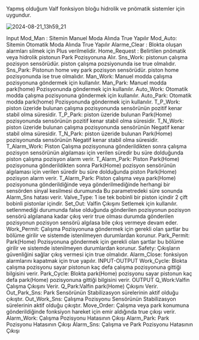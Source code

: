 Yapmış olduğum Valf fonksiyon bloğu hidrolik ve pnömatik sistemler için uygundur.

![2024-08-21_13h59_21](https://github.com/user-attachments/assets/6daee4be-1543-4cde-b98f-6b5d54770d37)


Input
Mod_Man : Sitemin Manuel Moda Alında True Yapılır
Mod_Auto: Sitemin Otomatik Moda Alında True Yapılır
Alarme_Clear : Blokta oluşan alarmları silmek için Plus verilmelidir.
Home_Request : Belirtilen pnömatik veya hidrolik pistonun Park Pozisyonuna Alır.
Sns_Work: pistonun çalışma pozisyon sensörüdür. piston çalışma pozsiyonunda ise true olmalıdır.
Sns_Park: Pistonun home vey park pozisyon sensörüdür. piston home pozisyonunda ise true olmalıdır.
Man_Work: Manuel modda çalışma pozisyonuna göndermek için kullanılır.
Man_Park: Manuel modda park(home) Pozisyonunda göndermek için kullanılır.
Auto_Work: Otomatik modda çalışma pozisyonuna göndermek için kullanılır.
Auto_Park: Otomatik  modda park(home) Pozisyonunda göndermek için kullanılır.
T_P_Work: piston üzeride bulunan çalışma pozisyonunda sensörünün pozitif kenar stabil olma süresidir. 
T_P_Park: piston üzeride bulunan Park(Home) pozisyonunda sensörünün pozitif kenar stabil olma süresidir. 
T_N_Work: piston üzeride bulunan çalışma pozisyonunda sensörünün Negatif kenar stabil olma süresidir. 
T_N_Park: piston üzeride bulunan Park(Home) pozisyonunda sensörünün Negatif kenar stabil olma süresidir.
T_Alarm_Work: Piston  Çalışma pozisyonuna gönderildikten sonra çalışma pozisyon sensörünün algılaması için verilen süredir bu süre dolduğunda piston çalışma pozisyon alarm verir.
T_Alarm_Park: Piston  Park(Home) pozisyonuna gönderildikten sonra  Park(Home) pozisyon sensörünün algılaması için verilen süredir bu süre dolduğunda piston  Park(Home) pozisyon alarm verir.
T_Alarm_Park: Piston çalışma veya park(Home) pozisyonuna gönderildiğinde veya gönderilmediğinde herhangi bir sensörden sinyal kesilmesi durumunda Bu parametredeki süre sonunda Alarm_Sns hatası verir.
Valve_Type: 1 ise tek bobinli bir piston içindir 2 çift bobinli pistonlar içindir.
Set_Out: Valfin Çıkışını Setlemek için kullanılır. setlenmediği durumunda false olduğunda gönderilen pozisyonun pozisyon sensörü algılanana kadar çıkış verir true olması durumda gönderilen pozisyonun pozisyon sensörü algılasa bile çıkış vermeye devam eder.
Work_Permit: Çalışma Pozisyonuna göndermek için gerekli olan şartlar bu bölüme girilir ve sistemde istenilmeyen durumlardan korunur.
Park_Permit: Park(Home) Pozisyonuna göndermek için gerekli olan şartlar bu bölüme girilir ve sistemde istenilmeyen durumlardan korunur.
Safety: Çıkışların güvenliğini sağlar çıkış vermesi için true olmalıdır.
Alarm_Close: fonksiyon alarmlarını kapatmak için true yapılır.
INPUT-OUTPUT
Work_Cycle: Blokta çalışma pozisyonu sayar pistonun kaç defa çalışma pozisyonuna gittiği bilgisini verir.
Park_Cycle: Blokta park(Home) pozisyonu sayar pistonun kaç defa park(Home) pozisyonuna gittiği bilgisini verir.
OUTPUT
Q_Work:Valfin Çalışma Çıkışını Verir.
Q_Park:Valfin park(Home) Çıkışını Verir.
Out_Park_Sns: Park Sensörünün Stabilizasyon sürelerinin aktif olduğu çıkıştır.
Out_Work_Sns: Çalışma Pozisyonu Sensörünün Stabilizasyon sürelerinin aktif olduğu çıkıştır.
Move_Order: Çalışma veya park konumuna gönderildiğinde fonksiyon hareket için emir aldığında true çıkışı verir.
Alarm_Work: Çalışma Pozisyonu Hatasının Çıkışı
Alarm_Park: Park Pozisyonu Hatasının Çıkışı
Alarm_Sns: Çalışma ve Park Pozisyonu Hatasının Çıkışı


